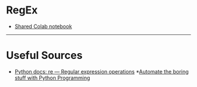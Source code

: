 # RegEx

* [Shared Colab notebook](https://colab.research.google.com/drive/1Wqndyi91UKFhY_vX6WeWWRuxqaSBjq4g)

-----

# Useful Sources
* [Python docs: re — Regular expression operations](https://docs.python.org/3/library/re.html)
*[Automate the boring stuff with Python Programming](https://www.udemy.com/course/automate/)